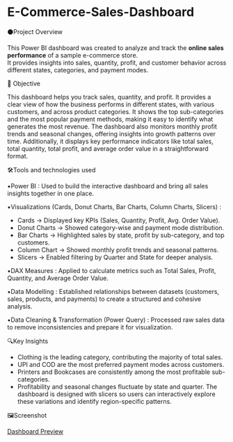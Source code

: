 # E-Commerce-Sales-Dashboard

⚫Project Overview 

This Power BI dashboard was created to analyze and track the **online sales performance** of a sample e-commerce store.  
It provides insights into sales, quantity, profit, and customer behavior across different states, categories, and payment modes.  

🎯 Objective

This dashboard helps you track sales, quantity, and profit. It provides a clear view of how the business performs in different states, with various customers, and across product categories. It shows the top sub-categories and the most popular payment methods, making it easy to identify what generates the most revenue. The dashboard also monitors monthly profit trends and seasonal changes, offering insights into growth patterns over time. Additionally, it displays key performance indicators like total sales, total quantity, total profit, and average order value in a straightforward format.


🛠️Tools and technologies used 

▪️Power BI : Used to build the interactive dashboard and bring all sales insights together in one place.

▪️Visualizations (Cards, Donut Charts, Bar Charts, Column Charts, Slicers) :
- Cards → Displayed key KPIs (Sales, Quantity, Profit, Avg. Order Value).
- Donut Charts → Showed category-wise and payment mode distribution.
- Bar Charts → Highlighted sales by state, profit by sub-category, and top customers.
- Column Chart → Showed monthly profit trends and seasonal patterns.
- Slicers → Enabled filtering by Quarter and State for deeper analysis.

▪️DAX Measures : Applied to calculate metrics such as Total Sales, Profit, Quantity, and Average Order Value.

▪️Data Modelling : Established relationships between datasets (customers, sales, products, and payments) to create a structured and cohesive analysis.

▪️Data Cleaning & Transformation (Power Query) : Processed raw sales data to remove inconsistencies and prepare it for visualization.



🔍Key Insights

- Clothing is the leading category, contributing the majority of total sales.
- UPI and COD are the most preferred payment modes across customers.
- Printers and Bookcases are consistently among the most profitable sub-categories.
- Profitability and seasonal changes fluctuate by state and quarter. The dashboard is designed with slicers so users can interactively explore these variations and identify region-specific patterns.



🖼️Screenshot 

[Dashboard Preview](https://github.com/nath-shreya/E-Commerce-Sales-Dashboard/blob/main/E-Commerce%20Sales%20Dashboard.png)
